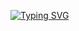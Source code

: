 [![Typing SVG](https://readme-typing-svg.herokuapp.com?font=Serif&size=48&duration=4000&color=F75412&center=true&vCenter=true&width=1000&height=200&lines=Hi+there%2C+%F0%9F%91%8B;Jaypee+here;My+tools+are+React+%26+Node+%F0%9F%98%89)](https://git.io/typing-svg)
